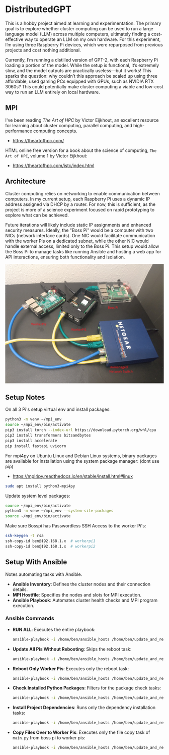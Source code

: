 # DistributedGPT

This is a hobby project aimed at learning and experimentation. The primary goal is to explore whether cluster computing can be used to run a large language model (LLM) across multiple computers, ultimately finding a cost-effective way to operate an LLM on my own hardware. For this experiment, I’m using three Raspberry Pi devices, which were repurposed from previous projects and cost nothing additional. 

Currently, I’m running a distilled version of GPT-2, with each Raspberry Pi loading a portion of the model. While the setup is functional, it’s extremely slow, and the model outputs are practically useless—but it works! This sparks the question: why couldn’t this approach be scaled up using three affordable, used gaming PCs equipped with GPUs, such as NVIDIA RTX 3060s? This could potentially make cluster computing a viable and low-cost way to run an LLM entirely on local hardware.

## MPI

I've been reading *The Art of HPC* by Victor Eijkhout, an excellent resource for learning about cluster computing, parallel computing, and high-performance computing concepts.
* https://theartofhpc.com/

HTML online free version for a book about the science of computing, `The Art of HPC`, volume 1 by Victor Eijkhout:
* https://theartofhpc.com/istc/index.html

## Architecture
Cluster computing relies on networking to enable communication between computers. In my current setup, each Raspberry Pi uses a dynamic IP address assigned via DHCP by a router. For now, this is sufficient, as the project is more of a science experiment focused on rapid prototyping to explore what can be achieved. 

Future iterations will likely include static IP assignments and enhanced security measures. Ideally, the "Boss Pi" would be a computer with two NICs (network interface cards). One NIC would facilitate communication with the worker Pis on a dedicated subnet, while the other NIC would handle external access, limited only to the Boss Pi. This setup would allow the Boss Pi to manage tasks like running Ansible and hosting a web app for API interactions, ensuring both functionality and isolation.

![architecture](images/arch.jpg)

## Setup Notes

On all 3 Pi's setup virtual env and install packages:
```bash
python3 -m venv ~/mpi_env
source ~/mpi_env/bin/activate
pip3 install torch --index-url https://download.pytorch.org/whl/cpu
pip3 install transformers bitsandbytes
pip3 install accelerate
pip install fastapi uvicorn
```

For mpi4py on Ubuntu Linux and Debian Linux systems, binary packages are available for installation using the system package manager: (dont use pip)
* https://mpi4py.readthedocs.io/en/stable/install.html#linux
```bash
sudo apt install python3-mpi4py
```

Update system level packages:
```bash
source ~/mpi_env/bin/activate
python3 -m venv ~/mpi_env --system-site-packages
source ~/mpi_env/bin/activate
```

Make sure Bosspi has Passwordless SSH Access to the worker Pi's:
```bash
ssh-keygen -t rsa
ssh-copy-id ben@192.168.1.x  # workerpi1
ssh-copy-id ben@192.168.1.x  # workerpi2
```

## Setup With Ansible
Notes automating tasks with Ansible.

- **Ansible Inventory**: Defines the cluster nodes and their connection details.
- **MPI Hostfile**: Specifies the nodes and slots for MPI execution.
- **Ansible Playbook**: Automates cluster health checks and MPI program execution.

### Ansible Commands

- **RUN ALL**: 
  Executes the entire playbook:
  ```bash
  ansible-playbook -i /home/ben/ansible_hosts /home/ben/update_and_reboot_pis_workflow.yml -vv
  ```

- **Update All Pis Without Rebooting**: 
  Skips the reboot task:
  ```bash
  ansible-playbook -i /home/ben/ansible_hosts /home/ben/update_and_reboot_pis_workflow.yml --skip-tags "reboot" -vv
  ```

- **Reboot Only Worker Pis**: 
  Executes only the reboot task:
  ```bash
  ansible-playbook -i /home/ben/ansible_hosts /home/ben/update_and_reboot_pis_workflow.yml --tags "reboot" -vv
  ```

- **Check Installed Python Packages**: 
  Filters for the package check tasks:
  ```bash
  ansible-playbook -i /home/ben/ansible_hosts /home/ben/update_and_reboot_pis_workflow.yml --tags "check_packages" -vv
  ```

- **Install Project Dependencies**: 
  Runs only the dependency installation tasks:
  ```bash
  ansible-playbook -i /home/ben/ansible_hosts /home/ben/update_and_reboot_pis_workflow.yml --tags "install_dependencies" -vv
  ```

- **Copy Files Over to Worker Pis**: 
  Executes only the file copy task of `main.py` from boss pi to worker pis:
  ```bash
  ansible-playbook -i /home/ben/ansible_hosts /home/ben/update_and_reboot_pis_workflow.yml --tags "copy_files" -vv
  ```
